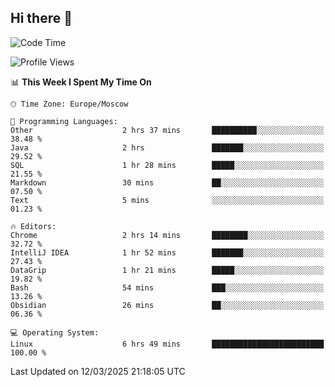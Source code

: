 ## Hi there 👋
<!--START_SECTION:waka-->
![Code Time](http://img.shields.io/badge/Code%20Time-4%2C780%20hrs%2029%20mins-blue)

![Profile Views](http://img.shields.io/badge/Profile%20Views-3-blue)

📊 **This Week I Spent My Time On** 

```text
🕑︎ Time Zone: Europe/Moscow

💬 Programming Languages: 
Other                    2 hrs 37 mins       ██████████░░░░░░░░░░░░░░░   38.48 % 
Java                     2 hrs               ███████░░░░░░░░░░░░░░░░░░   29.52 % 
SQL                      1 hr 28 mins        █████░░░░░░░░░░░░░░░░░░░░   21.55 % 
Markdown                 30 mins             ██░░░░░░░░░░░░░░░░░░░░░░░   07.50 % 
Text                     5 mins              ░░░░░░░░░░░░░░░░░░░░░░░░░   01.23 % 

🔥 Editors: 
Chrome                   2 hrs 14 mins       ████████░░░░░░░░░░░░░░░░░   32.72 % 
IntelliJ IDEA            1 hr 52 mins        ███████░░░░░░░░░░░░░░░░░░   27.43 % 
DataGrip                 1 hr 21 mins        █████░░░░░░░░░░░░░░░░░░░░   19.82 % 
Bash                     54 mins             ███░░░░░░░░░░░░░░░░░░░░░░   13.26 % 
Obsidian                 26 mins             ██░░░░░░░░░░░░░░░░░░░░░░░   06.36 % 

💻 Operating System: 
Linux                    6 hrs 49 mins       █████████████████████████   100.00 % 
```


 Last Updated on 12/03/2025 21:18:05 UTC
<!--END_SECTION:waka-->
<!--
**w3ll1ngt/w3ll1ngt** is a ✨ _special_ ✨ repository because its `README.md` (this file) appears on your GitHub profile.

Here are some ideas to get you started:

- 🔭 I’m currently working on ...
- 🌱 I’m currently learning ...
- 👯 I’m looking to collaborate on ...
- 🤔 I’m looking for help with ...
- 💬 Ask me about ...
- 📫 How to reach me: ...
- 😄 Pronouns: ...
- ⚡ Fun fact: ...
-->
